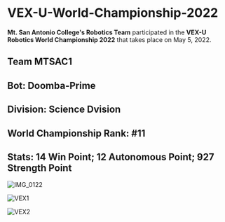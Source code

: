 # VEX-U-World-Championship-2022
**Mt. San Antonio College's Robotics Team** participated in the **VEX-U Robotics World Championship 2022** that takes place on May 5, 2022. 

## Team MTSAC1


## Bot: Doomba-Prime


## Division: Science Dvision


## World Championship Rank: #11


## Stats: 14 Win Point; 12 Autonomous Point; 927 Strength Point

![IMG_0122](https://user-images.githubusercontent.com/76016696/209898970-e485cf7d-1db2-48ec-9443-19b24f3049ec.jpg)



![VEX1](https://user-images.githubusercontent.com/76016696/209898976-6e3c5a06-3c97-4174-98f9-de006cf4b955.jpg)


![VEX2](https://user-images.githubusercontent.com/76016696/209898978-68e40dc3-67bb-46a0-9ac4-e15a8c024cc9.png)
